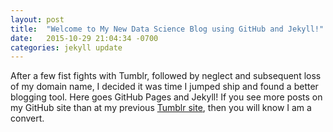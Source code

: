 ```yaml
---
layout: post
title:  "Welcome to My New Data Science Blog using GitHub and Jekyll!"
date:   2015-10-29 21:04:34 -0700
categories: jekyll update
---
```

After a few fist fights with Tumblr, followed by neglect and subsequent loss of my domain name, I decided it was time I jumped ship and found a better blogging tool. Here goes GitHub Pages and Jekyll!  If you see more posts on my GitHub site than at my previous <a href="http://datasciencegirl.tumblr.com/">Tumblr site</a>, then you will know I am a convert.
